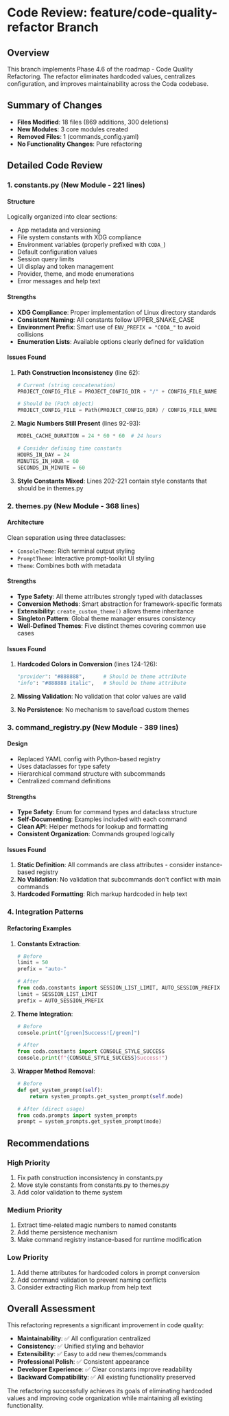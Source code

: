 # Code Review: feature/code-quality-refactor Branch

## Overview
This branch implements Phase 4.6 of the roadmap - Code Quality Refactoring. The refactor eliminates hardcoded values, centralizes configuration, and improves maintainability across the Coda codebase.

## Summary of Changes
- **Files Modified**: 18 files (869 additions, 300 deletions)
- **New Modules**: 3 core modules created
- **Removed Files**: 1 (commands_config.yaml)
- **No Functionality Changes**: Pure refactoring

## Detailed Code Review

### 1. constants.py (New Module - 221 lines)

#### Structure
Logically organized into clear sections:
- App metadata and versioning
- File system constants with XDG compliance
- Environment variables (properly prefixed with `CODA_`)
- Default configuration values
- Session query limits
- UI display and token management
- Provider, theme, and mode enumerations
- Error messages and help text

#### Strengths
- **XDG Compliance**: Proper implementation of Linux directory standards
- **Consistent Naming**: All constants follow UPPER_SNAKE_CASE
- **Environment Prefix**: Smart use of `ENV_PREFIX = "CODA_"` to avoid collisions
- **Enumeration Lists**: Available options clearly defined for validation

#### Issues Found
1. **Path Construction Inconsistency** (line 62):
   ```python
   # Current (string concatenation)
   PROJECT_CONFIG_FILE = PROJECT_CONFIG_DIR + "/" + CONFIG_FILE_NAME
   
   # Should be (Path object)
   PROJECT_CONFIG_FILE = Path(PROJECT_CONFIG_DIR) / CONFIG_FILE_NAME
   ```

2. **Magic Numbers Still Present** (lines 92-93):
   ```python
   MODEL_CACHE_DURATION = 24 * 60 * 60  # 24 hours
   
   # Consider defining time constants
   HOURS_IN_DAY = 24
   MINUTES_IN_HOUR = 60
   SECONDS_IN_MINUTE = 60
   ```

3. **Style Constants Mixed**: Lines 202-221 contain style constants that should be in themes.py

### 2. themes.py (New Module - 368 lines)

#### Architecture
Clean separation using three dataclasses:
- `ConsoleTheme`: Rich terminal output styling
- `PromptTheme`: Interactive prompt-toolkit UI styling
- `Theme`: Combines both with metadata

#### Strengths
- **Type Safety**: All theme attributes strongly typed with dataclasses
- **Conversion Methods**: Smart abstraction for framework-specific formats
- **Extensibility**: `create_custom_theme()` allows theme inheritance
- **Singleton Pattern**: Global theme manager ensures consistency
- **Well-Defined Themes**: Five distinct themes covering common use cases

#### Issues Found
1. **Hardcoded Colors in Conversion** (lines 124-126):
   ```python
   "provider": "#888888",      # Should be theme attribute
   "info": "#888888 italic",   # Should be theme attribute
   ```

2. **Missing Validation**: No validation that color values are valid
3. **No Persistence**: No mechanism to save/load custom themes

### 3. command_registry.py (New Module - 389 lines)

#### Design
- Replaced YAML config with Python-based registry
- Uses dataclasses for type safety
- Hierarchical command structure with subcommands
- Centralized command definitions

#### Strengths
- **Type Safety**: Enum for command types and dataclass structure
- **Self-Documenting**: Examples included with each command
- **Clean API**: Helper methods for lookup and formatting
- **Consistent Organization**: Commands grouped logically

#### Issues Found
1. **Static Definition**: All commands are class attributes - consider instance-based registry
2. **No Validation**: No validation that subcommands don't conflict with main commands
3. **Hardcoded Formatting**: Rich markup hardcoded in help text

### 4. Integration Patterns

#### Refactoring Examples

1. **Constants Extraction**:
   ```python
   # Before
   limit = 50
   prefix = "auto-"
   
   # After
   from coda.constants import SESSION_LIST_LIMIT, AUTO_SESSION_PREFIX
   limit = SESSION_LIST_LIMIT
   prefix = AUTO_SESSION_PREFIX
   ```

2. **Theme Integration**:
   ```python
   # Before
   console.print("[green]Success![/green]")
   
   # After
   from coda.constants import CONSOLE_STYLE_SUCCESS
   console.print(f"{CONSOLE_STYLE_SUCCESS}Success!")
   ```

3. **Wrapper Method Removal**:
   ```python
   # Before
   def get_system_prompt(self):
       return system_prompts.get_system_prompt(self.mode)
   
   # After (direct usage)
   from coda.prompts import system_prompts
   prompt = system_prompts.get_system_prompt(mode)
   ```

## Recommendations

### High Priority
1. Fix path construction inconsistency in constants.py
2. Move style constants from constants.py to themes.py
3. Add color validation to theme system

### Medium Priority
1. Extract time-related magic numbers to named constants
2. Add theme persistence mechanism
3. Make command registry instance-based for runtime modification

### Low Priority
1. Add theme attributes for hardcoded colors in prompt conversion
2. Add command validation to prevent naming conflicts
3. Consider extracting Rich markup from help text

## Overall Assessment

This refactoring represents a significant improvement in code quality:
- **Maintainability**: ✅ All configuration centralized
- **Consistency**: ✅ Unified styling and behavior
- **Extensibility**: ✅ Easy to add new themes/commands
- **Professional Polish**: ✅ Consistent appearance
- **Developer Experience**: ✅ Clear constants improve readability
- **Backward Compatibility**: ✅ All existing functionality preserved

The refactoring successfully achieves its goals of eliminating hardcoded values and improving code organization while maintaining all existing functionality.